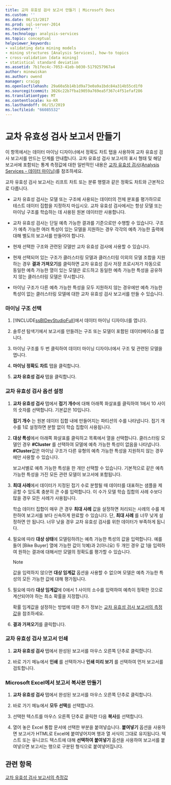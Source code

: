 ```yaml
---
title: 교차 유효성 검사 보고서 만들기 | Microsoft Docs
ms.custom: ''
ms.date: 06/13/2017
ms.prod: sql-server-2014
ms.reviewer: ''
ms.technology: analysis-services
ms.topic: conceptual
helpviewer_keywords:
- validating data mining models
- mining structures [Analysis Services], how-to topics
- cross-validation [data mining]
- statistical standard deviation
ms.assetid: 7b1fec4c-7053-41eb-b030-5179257967a4
author: minewiskan
ms.author: owend
manager: craigg
ms.openlocfilehash: 29a60a5b14b1d9a73e0a9a1bdc84a314b55cd1f0
ms.sourcegitcommit: 3026c22b7fba19059a769ea5f367c4f51efaf286
ms.translationtype: MT
ms.contentlocale: ko-KR
ms.lasthandoff: 06/15/2019
ms.locfileid: "66085532"
---
```

# <a name="create-a-cross-validation-report"></a>교차 유효성 검사 보고서 만들기
  이 항목에서는 데이터 마이닝 디자이너에서 정확도 차트 탭을 사용하여 교차 유효성 검사 보고서를 만드는 단계를 안내합니다. 교차 유효성 검사 보고서의 표시 형태 및 해당 보고서에 포함되는 통계 측정값에 대한 일반적인 내용은 [교차 유효성 검사&#40;Analysis Services - 데이터 마이닝&#41;](cross-validation-analysis-services-data-mining.md)를 참조하세요.  
  
 교차 유효성 검사 보고서는 리프트 차트 또는 분류 행렬과 같은 정확도 차트와 근본적으로 다릅니다.  
  
-   교차 유효성 검사는 모델 또는 구조에 사용되는 데이터의 전체 분포를 평가하므로 테스트 데이터 집합을 지정하지 마십시오. 교차 유효성 검사에서는 항상 모델 또는 마이닝 구조를 학습하는 데 사용된 원본 데이터만 사용합니다.  
  
-   교차 유효성 검사는 단일 예측 가능한 결과를 기준으로만 수행할 수 있습니다. 구조가 예측 가능한 여러 특성이 있는 모델을 지원하는 경우 각각의 예측 가능한 출력에 대해 별도의 보고서를 만들어야 합니다.  
  
-   현재 선택한 구조와 관련된 모델만 교차 유효성 검사에 사용할 수 있습니다.  
  
-   현재 선택되어 있는 구조가 클러스터링 모델과 클러스터링 이외의 모델 조합을 지원하는 경우 **결과 가져오기**를 클릭하면 교차 유효성 검사 저장 프로시저가 자동으로 동일한 예측 가능한 열이 있는 모델은 로드하고 동일한 예측 가능한 특성을 공유하지 않는 클러스터링 모델은 무시합니다.  
  
-   마이닝 구조가 다른 예측 가능한 특성을 모두 지원하지 않는 경우에만 예측 가능한 특성이 없는 클러스터링 모델에 대한 교차 유효성 검사 보고서를 만들 수 있습니다.  
  
### <a name="select-a-mining-structure"></a>마이닝 구조 선택  
  
1.  [!INCLUDE[ssBIDevStudioFull](../../includes/ssbidevstudiofull-md.md)]에서 데이터 마이닝 디자이너를 엽니다.  
  
2.  솔루션 탐색기에서 보고서를 만들려는 구조 또는 모델이 포함된 데이터베이스를 엽니다.  
  
3.  마이닝 구조를 두 번 클릭하여 데이터 마이닝 디자이너에서 구조 및 관련된 모델을 엽니다.  
  
4.  **마이닝 정확도 차트** 탭을 클릭합니다.  
  
5.  **교차 유효성 검사** 탭을 클릭합니다.  
  
### <a name="set-cross-validation-options"></a>교차 유효성 검사 옵션 설정  
  
1.  **교차 유효성 검사** 탭에서 **접기 개수**에 대해 아래쪽 화살표를 클릭하여 1에서 10 사이의 숫자를 선택합니다. 기본값은 10입니다.  
  
     **접기 개수** 는 원본 데이터 집합 내에 만들어지는 파티션의 수를 나타냅니다. 접기 개수를 1로 설정하면 분할 없이 학습 집합이 사용됩니다.  
  
2.  **대상 특성**에서 아래쪽 화살표를 클릭하고 목록에서 열을 선택합니다. 클러스터링 모델인 경우 **#Cluster** 를 선택하여 모델에 예측 가능한 특성이 없음을 나타냅니다. **#Cluster**값은 마이닝 구조가 다른 유형의 예측 가능한 특성을 지원하지 않는 경우에만 사용할 수 있습니다.  
  
     보고서별로 예측 가능한 특성을 한 개만 선택할 수 있습니다. 기본적으로 같은 예측 가능한 특성을 가진 모든 관련 모델이 보고서에 포함됩니다.  
  
3.  **최대 사례**에서 데이터가 지정된 접기 수로 분할될 때 데이터를 대표하는 샘플을 제공할 수 있도록 충분히 큰 수를 입력합니다. 이 수가 모델 학습 집합의 사례 수보다 많을 경우 모든 사례가 사용됩니다.  
  
     학습 데이터 집합이 매우 큰 경우 **최대 사례** 값을 설정하면 처리되는 사례의 수를 제한하여 보고서를 보다 신속하게 완료할 수 있습니다. 단, **최대 사례** 를 너무 낮게 설정하면 안 됩니다. 너무 낮을 경우 교차 유효성 검사를 위한 데이터가 부족하게 됩니다.  
  
4.  필요에 따라 **대상 상태**에 모델링하려는 예측 가능한 특성의 값을 입력합니다. 예를 들어 [Bike Buyer] 열에 가능한 값이 1(예)과 2(아니요) 두 개인 경우 값 1을 입력하여 원하는 결과에 대해서만 모델의 정확도를 평가할 수 있습니다.  
  
    > [!NOTE]  
    >  값을 입력하지 않으면 **대상 임계값** 옵션을 사용할 수 없으며 모델은 예측 가능한 특성의 모든 가능한 값에 대해 평가됩니다.  
  
5.  필요에 따라 **대상 임계값**에 0에서 1 사이의 소수를 입력하여 예측이 정확한 것으로 계산되어야 하는 최소 확률을 지정합니다.  
  
     확률 임계값을 설정하는 방법에 대한 추가 정보는 [교차 유효성 검사 보고서의 측정값](measures-in-the-cross-validation-report.md)을 참조하세요.  
  
6.  **결과 가져오기**를 클릭합니다.  
  
### <a name="print-the-cross-validation-report"></a>교차 유효성 검사 보고서 인쇄  
  
1.  **교차 유효성 검사** 탭에서 완성된 보고서를 마우스 오른쪽 단추로 클릭합니다.  
  
2.  바로 가기 메뉴에서 **인쇄** 를 선택하거나 **인쇄 미리 보기** 를 선택하여 먼저 보고서를 검토합니다.  
  
### <a name="create-a-copy-of-the-report-in-microsoft-excel"></a>Microsoft Excel에서 보고서 복사본 만들기  
  
1.  **교차 유효성 검사** 탭에서 완성된 보고서를 마우스 오른쪽 단추로 클릭합니다.  
  
2.  바로 가기 메뉴에서 **모두 선택**를 선택합니다.  
  
3.  선택한 텍스트를 마우스 오른쪽 단추로 클릭한 다음 **복사**를 선택합니다.  
  
4.  열어 놓은 Excel 통합 문서에 선택한 부분을 붙여넣습니다. **붙여넣기** 옵션을 사용하면 보고서가 HTML로 Excel에 붙여넣어지며 행과 열 서식이 그대로 유지됩니다. 텍스트 또는 유니코드 텍스트에 대해 **선택하여 붙여넣기** 옵션을 사용하여 보고서를 붙여넣으면 보고서는 행으로 구분된 형식으로 붙여넣어집니다.  
  
## <a name="see-also"></a>관련 항목  
 [교차 유효성 검사 보고서의 측정값](measures-in-the-cross-validation-report.md)  
  
  
